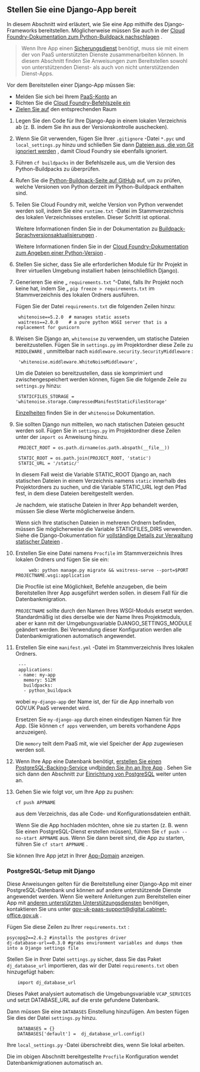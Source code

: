 ## Stellen Sie eine Django-App bereit

In diesem Abschnitt wird erläutert, wie Sie eine App mithilfe des Django-Frameworks bereitstellen. Möglicherweise müssen Sie auch in der [Cloud Foundry-Dokumentation zum Python-Buildpack nachschlagen](https://docs.cloudfoundry.org/buildpacks/python/index.html) .

> Wenn Ihre App einen [Sicherungsdienst](/deploying_services/#deploy-a-backing-or-routing-service) benötigt, muss sie mit einem der von PaaS unterstützten Dienste zusammenarbeiten können. In diesem Abschnitt finden Sie Anweisungen zum Bereitstellen sowohl von unterstützenden Dienst- als auch von nicht unterstützenden Dienst-Apps.

Vor dem Bereitstellen einer Django-App müssen Sie:

- Melden Sie sich bei Ihrem [PaaS-Konto](get_started.html#get-an-account) an
- Richten Sie die [Cloud Foundry-Befehlszeile ein](get_started.html#set-up-command-line)
- [Zielen Sie auf](deploying_apps.html#set-a-target) den entsprechenden Raum

1. Legen Sie den Code für Ihre Django-App in einem lokalen Verzeichnis ab (z. B. indem Sie ihn aus der Versionskontrolle auschecken).

2. Wenn Sie Git verwenden, fügen Sie Ihrer `.gitignore` -Datei `*.pyc` und `local_settings.py` hinzu und schließen Sie dann [Dateien aus, die von Git ignoriert werden](/deploying_apps.html#excluding-files) , damit Cloud Foundry sie ebenfalls ignoriert.

3. Führen `cf buildpacks` in der Befehlszeile aus, um die Version des Python-Buildpacks zu überprüfen.

4. Rufen Sie die [Python-Buildpack-Seite auf GitHub](https://github.com/cloudfoundry/python-buildpack/releases) auf, um zu prüfen, welche Versionen von Python derzeit im Python-Buildpack enthalten sind.

5. Teilen Sie Cloud Foundry mit, welche Version von Python verwendet werden soll, indem Sie eine `runtime.txt` -Datei im Stammverzeichnis des lokalen Verzeichnisses erstellen. Dieser Schritt ist optional.

    Weitere Informationen finden Sie in der Dokumentation zu [Buildpack-Sprachversionsaktualisierungen](deploying_apps.html#buildpack-language-version-updates) .

    Weitere Informationen finden Sie in der [Cloud Foundry-Dokumentation zum Angeben einer Python-Version](https://docs.cloudfoundry.org/buildpacks/python/index.html#runtime) .

6. Stellen Sie sicher, dass Sie alle erforderlichen Module für Ihr Projekt in Ihrer virtuellen Umgebung installiert haben (einschließlich Django).

7. Generieren Sie eine „ `requirements.txt` “-Datei, falls Ihr Projekt noch keine hat, indem Sie „ `pip freeze > requirements.txt` im Stammverzeichnis des lokalen Ordners ausführen.

    Fügen Sie der Datei `requirements.txt` die folgenden Zeilen hinzu:

    ```
     whitenoise==5.2.0  # manages static assets
     waitress==2.0.0    # a pure python WSGI server that is a replacement for gunicorn
    ```

8. Weisen Sie Django an, `whitenoise` zu verwenden, um statische Dateien bereitzustellen. Fügen Sie in `settings.py` im Projektordner diese Zeile zu `MIDDLEWARE` , unmittelbar nach `middleware.security.SecurityMiddleware` :

    ```
     'whitenoise.middleware.WhiteNoiseMiddleware',
    ```

    Um die Dateien so bereitzustellen, dass sie komprimiert und zwischengespeichert werden können, fügen Sie die folgende Zeile zu `settings.py` hinzu:

    ```
     STATICFILES_STORAGE = 'whitenoise.storage.CompressedManifestStaticFilesStorage'
    ```

    [Einzelheiten](http://whitenoise.evans.io/en/stable/django.html) finden Sie in der `whitenoise` Dokumentation.

9. Sie sollten Django nun mitteilen, wo nach statischen Dateien gesucht werden soll. Fügen Sie in `settings.py` im Projektordner diese Zeilen unter der `import os` Anweisung hinzu.

    ```
     PROJECT_ROOT = os.path.dirname(os.path.abspath(__file__))

     STATIC_ROOT = os.path.join(PROJECT_ROOT, 'static')
     STATIC_URL = '/static/'
    ```

    In diesem Fall weist die Variable STATIC_ROOT Django an, nach statischen Dateien in einem Verzeichnis namens `static` innerhalb des Projektordners zu suchen, und die Variable STATIC_URL legt den Pfad fest, in dem diese Dateien bereitgestellt werden.

    Je nachdem, wie statische Dateien in Ihrer App behandelt werden, müssen Sie diese Werte möglicherweise ändern.

    Wenn sich Ihre statischen Dateien in mehreren Ordnern befinden, müssen Sie möglicherweise die Variable STATICFILES_DIRS verwenden. Siehe die Django-Dokumentation für [vollständige Details zur Verwaltung statischer Dateien](https://docs.djangoproject.com/en/1.9/howto/static-files/) .

10. Erstellen Sie eine Datei namens `Procfile` im Stammverzeichnis Ihres lokalen Ordners und fügen Sie sie ein:

    ```
         web: python manage.py migrate && waitress-serve --port=$PORT PROJECTNAME.wsgi:application
    ```

    Die Procfile ist eine Möglichkeit, Befehle anzugeben, die beim Bereitstellen Ihrer App ausgeführt werden sollen. in diesem Fall für die Datenbankmigration.

    `PROJECTNAME` sollte durch den Namen Ihres WSGI-Moduls ersetzt werden. Standardmäßig ist dies derselbe wie der Name Ihres Projektmoduls, aber er kann mit der Umgebungsvariable DJANGO_SETTINGS_MODULE geändert werden. Bei Verwendung dieser Konfiguration werden alle Datenbankmigrationen automatisch angewendet.

11. Erstellen Sie eine `manifest.yml` -Datei im Stammverzeichnis Ihres lokalen Ordners.

    ```
     ---
     applications:
     - name: my-app
       memory: 512M
       buildpacks:
       - python_buildpack
    ```

    wobei `my-django-app` der Name ist, der für die App innerhalb von GOV.UK PaaS verwendet wird.

    Ersetzen Sie `my-django-app` durch einen eindeutigen Namen für Ihre App. (Sie können `cf apps` verwenden, um bereits vorhandene Apps anzuzeigen).

    Die `memory` teilt dem PaaS mit, wie viel Speicher der App zugewiesen werden soll.

12. Wenn Ihre App eine Datenbank benötigt, [erstellen Sie einen PostgreSQL-Backing-Service](/deploying_services/postgresql/#set-up-a-postgresql-service) und[binden Sie ihn an Ihre App](/deploying_services/postgresql/#bind-a-postgresql-service-to-your-app) . Sehen Sie sich dann den Abschnitt zur [Einrichtung von PostgreSQL](/deploying_apps.html#postgresql-setup-with-django) weiter unten an.

13. Gehen Sie wie folgt vor, um Ihre App zu pushen:

    `cf push APPNAME`

    aus dem Verzeichnis, das alle Code- und Konfigurationsdateien enthält.

    Wenn Sie die App hochladen möchten, ohne sie zu starten (z. B. wenn Sie einen PostgreSQL-Dienst erstellen müssen), führen Sie `cf push --no-start APPNAME` aus. Wenn Sie dann bereit sind, die App zu starten, führen Sie `cf start APPNAME` .

Sie können Ihre App jetzt in Ihrer [App-Domain](/orgs_spaces_users.html#regions) anzeigen.

### PostgreSQL-Setup mit Django

Diese Anweisungen gelten für die Bereitstellung einer Django-App mit einer PostgreSQL-Datenbank und können auf andere unterstützende Dienste angewendet werden. Wenn Sie weitere Anleitungen zum Bereitstellen einer App mit [anderen unterstützten Unterstützungsdiensten](/deploying_services/#deploy-a-backing-or-routing-service) benötigen, kontaktieren Sie uns unter [gov-uk-paas-support@digital.cabinet-office.gov.uk](mailto:gov-uk-paas-support@digital.cabinet-office.gov.uk) .

Fügen Sie diese Zeilen zu Ihrer `requirements.txt` :

```
psycopg2==2.6.2 #installs the postgres driver
dj-database-url==0.3.0 #grabs environment variables and dumps them into a Django settings file
```

Stellen Sie in Ihrer Datei `settings.py` sicher, dass Sie das Paket `dj_database_url` importieren, das wir der Datei `requirements.txt` oben hinzugefügt haben:

```
    import dj_database_url
```

Dieses Paket analysiert automatisch die Umgebungsvariable `VCAP_SERVICES` und setzt DATABASE_URL auf die erste gefundene Datenbank.

Dann müssen Sie eine `DATABASES` Einstellung hinzufügen. Am besten fügen Sie dies der Datei `settings.py` hinzu.

```
    DATABASES = {}
    DATABASES['default'] =  dj_database_url.config()
```

Ihre `local_settings.py` -Datei überschreibt dies, wenn Sie lokal arbeiten.

Die im obigen Abschnitt bereitgestellte `Procfile` Konfiguration wendet Datenbankmigrationen automatisch an.
